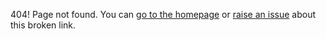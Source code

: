 404! Page not found. You can [go to the homepage](https://DeerTears.github.io) or [raise an issue](https://github.com/DeerTears/DeerTears.github.io/issues/new) about this broken link.